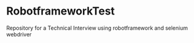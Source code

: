 # RobotframeworkTest
Repository for a Technical Interview using robotframework and selenium webdriver
